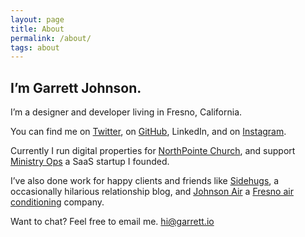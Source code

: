 ```yaml
---
layout: page
title: About
permalink: /about/
tags: about
---
```


## I’m Garrett Johnson.

I’m a designer and developer living in Fresno, California.

You can find me on [Twitter](https://twitter.com/neverarriving), on [GitHub](https://github.com/garrettjohnson), LinkedIn, and on [Instagram](https://instagram.com/garrett_johnson).

Currently I run digital properties for [NorthPointe Church](https://www.northpointe.org/), and support [Ministry Ops](http://ministryops.com) a SaaS startup I founded.

I’ve also done work for happy clients and friends like [Sidehugs](http://sidehugs.com), a occasionally hilarious relationship blog, and [Johnson Air](https://johnsonair.net/) a [Fresno air conditioning](https://johnsonair.net/what-we-do/) company.

Want to chat? Feel free to email me. [hi@garrett.io](mailto:hi@garrett.io)
